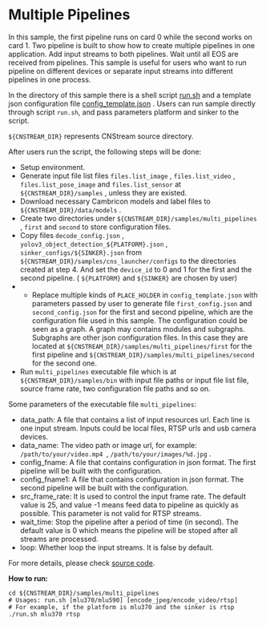 # Multiple Pipelines #

In this sample, the first pipeline runs on card 0 while the second works on card 1. Two pipeline is built to show how to create multiple pipelines in one application. Add input streams to both pipelines. Wait until all EOS are received from pipelines. This sample is useful for users who want to run pipeline on different devices or separate input streams into different pipelines in one process.

In the directory of this sample there is a shell script [run.sh](./run.sh) and a template json configuration file [config_template.json](./config_template.json) . Users can run sample directly through script ``run.sh``,  and pass parameters platform and sinker to the script.

``${CNSTREAM_DIR}`` represents CNStream source directory.

After users run the script, the following steps will be done:

- Setup environment.
- Generate input file list files ``files.list_image`` , ``files.list_video`` , ``files.list_pose_image`` and ``files.list_sensor`` at ``${CNSTREAM_DIR}/samples`` , unless they are existed.
- Download necessary Cambricon models and label files to ``${CNSTREAM_DIR}/data/models`` .
- Create two directories under ``${CNSTREAM_DIR}/samples/multi_pipelines`` , ``first`` and ``second`` to store configuration files.
- Copy files ``decode_config.json`` , ``yolov3_object_detection_${PLATFORM}.json`` , ``sinker_configs/${SINKER}.json`` from ``${CNSTREAM_DIR}/samples/cns_launcher/configs``  to the directories created at step 4. And set the ``device_id`` to 0 and 1 for the first and the second pipeline. ( ``${PLATFORM}`` and ``${SINKER}`` are chosen by user)
- - Replace multiple kinds of ``PLACE_HOLDER`` in ``config_template.json`` with parameters passed by user to generate file ``first_config.json`` and ``second_config.json`` for the first and second pipeline, which are the configuration file used in this sample. The configuration could be seen as a graph. A graph may contains modules and subgraphs. Subgraphs are other json configuration files. In this case they are located at ``${CNSTREAM_DIR}/samples/multi_pipelines/first`` for the first pipeline and ``${CNSTREAM_DIR}/samples/multi_pipelines/second`` for the second one.
- Run ``multi_pipelines`` executable file which is at ``${CNSTREAM_DIR}/samples/bin`` with input file paths or input file list file, source frame rate, two configuration file paths and so on.



Some parameters of the executable file ``multi_pipelines``:

- data_path: A file that contains a list of input resources url. Each line is one input stream. Inputs could be local files, RTSP urls and usb camera devices.
- data_name: The video path or image url, for example: ``/path/to/your/video.mp4 ``,  ``/path/to/your/images/%d.jpg`` .
- config_fname: A file that contains configuration in json format. The first pipeline will be built with the configuration.
- config_fname1:  A file that contains configuration in json format. The second pipeline will be built with the configuration.
- src_frame_rate: It is used to control the input frame rate. The default value is 25, and value -1 means feed data to pipeline as quickly as possible. This parameter is not valid for RTSP streams.
- wait_time: Stop the pipeline after a period of time (in second). The default value is 0 which means the pipeline will be stoped after all streams are processed.
- loop: Whether loop the input streams. It is false by default.

For more details, please check [source code](multi_pipelines.cpp).



**How to run:**

```shell
cd ${CNSTREAM_DIR}/samples/multi_pipelines
# Usages: run.sh [mlu370/mlu590] [encode_jpeg/encode_video/rtsp]
# For example, if the platform is mlu370 and the sinker is rtsp
./run.sh mlu370 rtsp
```
